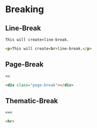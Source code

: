 # Breaking

## Line-Break
```gr
This will create<line-break.
```
```html
<p>This will create<br>line-break.</p>
```

## Page-Break
```gr
<<
```
```html
<div class="page-break"></div>
```

## Thematic-Break
```gr
<<<
```
```html
<hr>
```
